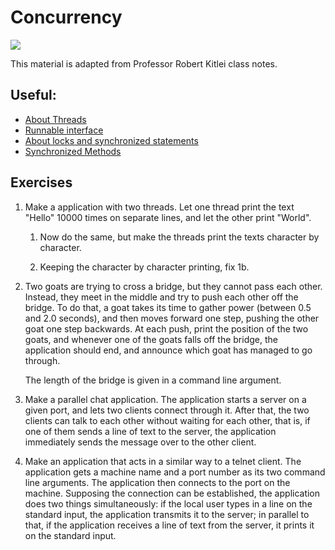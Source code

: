 
# Concurrency

![]( https://i2.wp.com/www.dhunplugged.com/wp-content/uploads/2017/01/dh_344.jpg)

This material is adapted from Professor Robert Kitlei class notes.

## Useful:
* [About Threads](https://docs.oracle.com/javase/7/docs/api/java/lang/Thread.html)
* [Runnable interface ](https://docs.oracle.com/javase/6/docs/api/java/lang/Runnable.html)
* [About locks and synchronized statements]( https://docs.oracle.com/javase/tutorial/essential/concurrency/locksync.html)
* [Synchronized Methods](https://docs.oracle.com/javase/tutorial/essential/concurrency/syncmeth.html)



## Exercises

1. Make a application with two threads.
    Let one thread print the text "Hello" 10000 times on separate lines,
    and let the other print "World".

    1. Now do the same, but make the threads print the texts character by character.

    2. Keeping the character by character printing, fix 1b.

2.  Two goats are trying to cross a bridge, but they cannot pass each other.
    Instead, they meet in the middle and try to push each other off the bridge.
    To do that, a goat takes its time to gather power (between 0.5 and 2.0 seconds),
    and then moves forward one step, pushing the other goat one step backwards.
    At each push, print the position of the two goats,
    and whenever one of the goats falls off the bridge,
    the application should end, and announce which goat has managed to go through.

    The length of the bridge is given in a command line argument.

3. Make a parallel chat application.
The application starts a server on a given port, and lets two clients connect through it.
After that, the two clients can talk to each other without waiting for each other,
that is, if one of them sends a line of text to the server,
the application immediately sends the message over to the other client.

4.  Make an application that acts in a similar way to a telnet client. The application gets a machine name and a port number
as its two command line arguments.
The application then connects to the port on the machine.
Supposing the connection can be established, the application does two things simultaneously:
if the local user types in a line on the standard input,
the application transmits it to the server;
in parallel to that, if the application receives a line of text from the server,
it prints it on the standard input.
